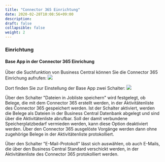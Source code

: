 ```yaml
---
title: "Connector 365 Einrichtung"
date: 2020-02-28T10:08:56+09:00
description: 
draft: false
collapsible: false
weight: 2
---
```


### Einrichtung

#### Base App in der Connector 365 Einrichung

Über die Suchfunktion von Business Central können Sie die Connector 365 Einrichung aufrufen:
![](/images/apps/Base/suche_connector_einr_de.png)

Dort finden Sie zur Einstellung der Base App zwei Schalter:
![](/images/apps/Base/base_einrichtung_de.png)

Über den Schalter "Dateien in Jobliste speichern" wird festgelegt, ob Belege, die mit dem Connector 365 erstellt werden, in der Aktivitätenliste des Connector 365 gespeichert werden. Ist der Schalter aktiviert, werden die Belege als Dateien in der Business Central Datenbank abgelegt und sind über die Aktivitätenliste abrufbar. Soll der damit verbundene Speicherplatzbedarf vermieden werden, kann diese Option deaktiviert werden. Über den Connector 365 ausgelöste Vorgänge werden dann ohne zugehörige Belege in der Aktivitätenliste protokolliert.

Über den Schalter "E-Mail-Protokoll" lässt sich auswählen, ob auch E-Mails, die über den Business Central Standard verschickt werden, in der Aktivitätenliste des Connector 365 protokolliert werden.
